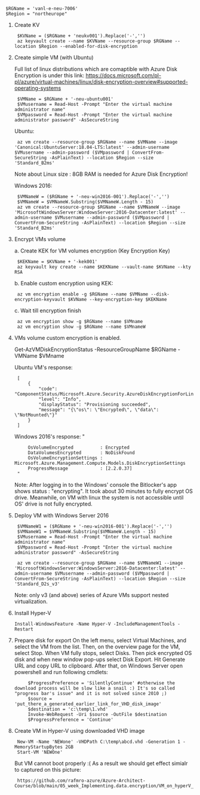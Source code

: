     $RGName = 'vanl-e-neu-7006'
    $Region = "northeurope"


1. Create KV 

        $KVName = ($RGName + 'neukv001').Replace('-','')
        az keyvault create --name $KVName --resource-group $RGName --location $Region --enabled-for-disk-encryption

2. Create simple VM (with Ubuntu)

    Full list of linux distributions which are comaptible with Azure Disk Encryption is under this link:
    https://docs.microsoft.com/pl-pl/azure/virtual-machines/linux/disk-encryption-overview#supported-operating-systems
    
        $VMName = $RGName + '-neu-ubuntu001'
        $VMusername = Read-Host -Prompt "Enter the virtual machine administrator name"
        $VMpassword = Read-Host -Prompt "Enter the virtual machine administrator password" -AsSecureString
    
    Ubuntu:
        
        az vm create --resource-group $RGName --name $VMName --image 'Canonical:UbuntuServer:18.04-LTS:latest' --admin-username $VMusername --admin-password ($VMpassword | ConvertFrom-SecureString -AsPlainText) --location $Region --size 'Standard_B2ms'
    
    Note about Linux size : 8GB RAM is needed for Azure Disk Encryption!
    
    Windows 2016:
        
        $VMNameW = ($RGName + '-neu-win2016-001').Replace('-','')
        $VMNameW = $VMNameW.Substring($VMNameW.Length - 15)
        az vm create --resource-group $RGName --name $VMNameW --image 'MicrosoftWindowsServer:WindowsServer:2016-Datacenter:latest' --admin-username $VMusername --admin-password ($VMpassword | ConvertFrom-SecureString -AsPlainText) --location $Region --size 'Standard_B2ms'
        
3. Encrypt VMs volume 

    a. Create KEK for VM volumes encryption (Key Encryption Key)
    
        $KEKName = $KVName + '-kek001'
        az keyvault key create --name $KEKName --vault-name $KVName --kty RSA
    
    b. Enable custom encryption using KEK:
        
        az vm encryption enable -g $RGName --name $VMName --disk-encryption-keyvault $KVName --key-encryption-key $KEKName

    c. Wait till encryption finish
        
        az vm encryption show -g $RGName --name $VMname
        az vm encryption show -g $RGName --name $VMnameW
        
4. VMs volume custom encryption is enabled.
    
    Get-AzVMDiskEncryptionStatus -ResourceGroupName $RGName -VMName $VMname
    
    Ubuntu VM's response:
    
        [
            {
                "code": "ComponentStatus/Microsoft.Azure.Security.AzureDiskEncryptionForLinux/succeeded",
                "level": "Info",
                "displayStatus": "Provisioning succeeded",
                "message": "{\"os\": \"Encrypted\", \"data\": \"NotMounted\"}"
            }
        ]
    
    Windows 2016's response:
        "

            OsVolumeEncrypted          : Encrypted
            DataVolumesEncrypted       : NoDiskFound
            OsVolumeEncryptionSettings : Microsoft.Azure.Management.Compute.Models.DiskEncryptionSettings
            ProgressMessage            : [2.2.0.37]
        "
    Note: After logging in to the Windows' console the Bitlocker's app shows status : "encrypting". It took about 30 minutes to fully encrypt OS drive.
          Meanwhile, on VM with linux the system is not accessible until OS' drive is not fully encrypted.
            
5. Deploy VM with Windows Server 2016 
    
        $VMNameW1 = ($RGName + '-neu-win2016-001').Replace('-','')
        $VMNameW1 = $VMNameW.Substring($VMNameW.Length - 15)
        $VMusername = Read-Host -Prompt "Enter the virtual machine administrator name"
        $VMpassword = Read-Host -Prompt "Enter the virtual machine administrator password" -AsSecureString

        az vm create --resource-group $RGName --name $VMNameW1 --image 'MicrosoftWindowsServer:WindowsServer:2016-Datacenter:latest' --admin-username $VMusername --admin-password ($VMpassword | ConvertFrom-SecureString -AsPlainText) --location $Region --size 'Standard_D2s_v3'
    
    Note: only v3 (and above) series of Azure VMs support nested virtualization.
    
6. Install Hyper-V
    
       Install-WindowsFeature -Name Hyper-V -IncludeManagementTools -Restart

7. Prepare disk for export 
       On the left menu, select Virtual Machines, and select the VM from the list. Then, on the overview page for the VM, select Stop.
       When VM fully stops, select Disks. Then pick encrypted OS disk and when new window pop-ups select Disk Export. 
       Hit Generate URL and copy URL to clipboard.
       After that, on Windows Server open powershell and run following cmdlets:
       
            $ProgressPreference = 'SilentlyContinue' #otherwise the download process will be slow like a snail :) It's so called "progress bar's issue" and it is not solved since 2010 ;)
            $source = 'put_there_a_generated_earlier_link_for_VHD_disk_image'
            $destination = 'c:\temp\1.vhd'
            Invoke-WebRequest -Uri $source -OutFile $destination
            $ProgressPreference = 'Continue'
            
8. Create VM in Hyper-V using downloaded VHD image
   
        New-VM -Name 'NEWone' -VHDPath C:\temp\abcd.vhd -Generation 1 -MemoryStartupBytes 2GB
        Start-VM 'NEWOne'
    
    But VM cannot boot properly :( As a result we should get effect simialr to captured on this picture:
    
        https://github.com/rafmro-azure/Azure-Architect-Course/blob/main/05_week_Implementing.data.encryption/VM_on_hyperV_from_ADE_VHD.JPG
